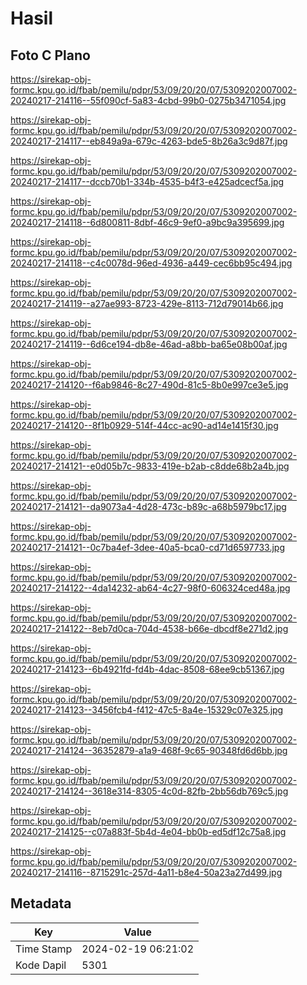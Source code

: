 # Hasil

## Foto C Plano

https://sirekap-obj-formc.kpu.go.id/fbab/pemilu/pdpr/53/09/20/20/07/5309202007002-20240217-214116--55f090cf-5a83-4cbd-99b0-0275b3471054.jpg

https://sirekap-obj-formc.kpu.go.id/fbab/pemilu/pdpr/53/09/20/20/07/5309202007002-20240217-214117--eb849a9a-679c-4263-bde5-8b26a3c9d87f.jpg

https://sirekap-obj-formc.kpu.go.id/fbab/pemilu/pdpr/53/09/20/20/07/5309202007002-20240217-214117--dccb70b1-334b-4535-b4f3-e425adcecf5a.jpg

https://sirekap-obj-formc.kpu.go.id/fbab/pemilu/pdpr/53/09/20/20/07/5309202007002-20240217-214118--6d800811-8dbf-46c9-9ef0-a9bc9a395699.jpg

https://sirekap-obj-formc.kpu.go.id/fbab/pemilu/pdpr/53/09/20/20/07/5309202007002-20240217-214118--c4c0078d-96ed-4936-a449-cec6bb95c494.jpg

https://sirekap-obj-formc.kpu.go.id/fbab/pemilu/pdpr/53/09/20/20/07/5309202007002-20240217-214119--a27ae993-8723-429e-8113-712d79014b66.jpg

https://sirekap-obj-formc.kpu.go.id/fbab/pemilu/pdpr/53/09/20/20/07/5309202007002-20240217-214119--6d6ce194-db8e-46ad-a8bb-ba65e08b00af.jpg

https://sirekap-obj-formc.kpu.go.id/fbab/pemilu/pdpr/53/09/20/20/07/5309202007002-20240217-214120--f6ab9846-8c27-490d-81c5-8b0e997ce3e5.jpg

https://sirekap-obj-formc.kpu.go.id/fbab/pemilu/pdpr/53/09/20/20/07/5309202007002-20240217-214120--8f1b0929-514f-44cc-ac90-ad14e1415f30.jpg

https://sirekap-obj-formc.kpu.go.id/fbab/pemilu/pdpr/53/09/20/20/07/5309202007002-20240217-214121--e0d05b7c-9833-419e-b2ab-c8dde68b2a4b.jpg

https://sirekap-obj-formc.kpu.go.id/fbab/pemilu/pdpr/53/09/20/20/07/5309202007002-20240217-214121--da9073a4-4d28-473c-b89c-a68b5979bc17.jpg

https://sirekap-obj-formc.kpu.go.id/fbab/pemilu/pdpr/53/09/20/20/07/5309202007002-20240217-214121--0c7ba4ef-3dee-40a5-bca0-cd71d6597733.jpg

https://sirekap-obj-formc.kpu.go.id/fbab/pemilu/pdpr/53/09/20/20/07/5309202007002-20240217-214122--4da14232-ab64-4c27-98f0-606324ced48a.jpg

https://sirekap-obj-formc.kpu.go.id/fbab/pemilu/pdpr/53/09/20/20/07/5309202007002-20240217-214122--8eb7d0ca-704d-4538-b66e-dbcdf8e271d2.jpg

https://sirekap-obj-formc.kpu.go.id/fbab/pemilu/pdpr/53/09/20/20/07/5309202007002-20240217-214123--6b4921fd-fd4b-4dac-8508-68ee9cb51367.jpg

https://sirekap-obj-formc.kpu.go.id/fbab/pemilu/pdpr/53/09/20/20/07/5309202007002-20240217-214123--3456fcb4-f412-47c5-8a4e-15329c07e325.jpg

https://sirekap-obj-formc.kpu.go.id/fbab/pemilu/pdpr/53/09/20/20/07/5309202007002-20240217-214124--36352879-a1a9-468f-9c65-90348fd6d6bb.jpg

https://sirekap-obj-formc.kpu.go.id/fbab/pemilu/pdpr/53/09/20/20/07/5309202007002-20240217-214124--3618e314-8305-4c0d-82fb-2bb56db769c5.jpg

https://sirekap-obj-formc.kpu.go.id/fbab/pemilu/pdpr/53/09/20/20/07/5309202007002-20240217-214125--c07a883f-5b4d-4e04-bb0b-ed5df12c75a8.jpg

https://sirekap-obj-formc.kpu.go.id/fbab/pemilu/pdpr/53/09/20/20/07/5309202007002-20240217-214116--8715291c-257d-4a11-b8e4-50a23a27d499.jpg


## Metadata

| Key        | Value               |
| ---------- | ------------------- |
| Time Stamp | 2024-02-19 06:21:02 |
| Kode Dapil | 5301                |



